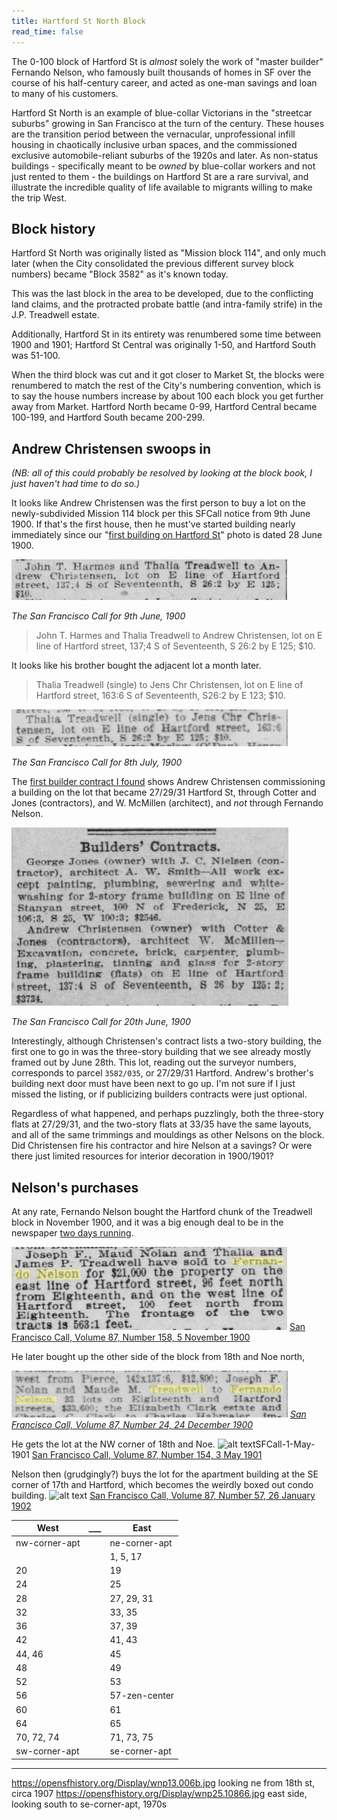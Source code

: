 ```yaml
---
title: Hartford St North Block
read_time: false
---
```



The 0-100 block of Hartford St is _almost_ solely the work of "master builder" Fernando Nelson, who famously built thousands of homes in SF over the course of his half-century career, and acted as one-man savings and loan to many of his customers.

Hartford St North is an example of blue-collar Victorians in the "streetcar suburbs" growing in San Francisco at the turn of the century. These houses are the transition period between the vernacular, unprofessional infill housing in chaotically inclusive urban spaces, and the commissioned exclusive automobile-reliant suburbs of the 1920s and later. As non-status buildings - specifically meant to be _owned_ by blue-collar workers and not just rented to them - the buildings on Hartford St are a rare survival, and illustrate the incredible quality of life available to migrants willing to make the trip West.

## Block history

Hartford St North was originally listed as "Mission block 114", and only much later (when the City consolidated the previous different survey block numbers) became "Block 3582" as it's known today.

This was the last block in the area to be developed, due to the conflicting land claims, and the protracted probate battle (and intra-family strife) in the J.P. Treadwell estate.

Additionally, Hartford St in its entirety was renumbered some time between 1900 and 1901; Hartford St Central was originally 1-50, and Hartford South was 51-100.

When the third block was cut and it got closer to Market St, the blocks were renumbered to match the rest of the City's numbering convention, which is to say the house numbers increase by about 100 each block you get further away from Market. Hartford North became 0-99, Hartford Central became 100-199, and Hartford South became 200-299.

## Andrew Christensen swoops in

_(NB: all of this could probably be resolved by looking at the block book, I just haven't had time to do so.)_

It looks like Andrew Christensen was the first person to buy a lot on the newly-subdivided Mission 114 block per this SFCall notice from 9th June 1900. If that's the first house, then he must've started building nearly immediately since our "[first building on Hartford St](https://history.hartfordstreet.online/images/DHWulzen-Hartford-June-28-1900-1030am.png)" photo is dated 28 June 1900.

![](/buildings/images/SFCall-9-June-1900-retxns.jpg)

_The San Francisco Call for 9th June, 1900_

> John T. Harmes and Thalia Treadwell to Andrew Christensen, lot on E line of Hartford street, 137;4 S of Seventeenth, S 26:2 by E 125; $10.

It looks like his brother bought the adjacent lot a month later.

> Thalia Treadwell (single) to Jens Chr Christensen, lot on E line of Hartford street, 163:6 S of Seventeenth, S26:2 by E 123; $10.

![](/buildings/images/SFCall-8-July-1900-retxns.jpg)

_The San Francisco Call for 8th July, 1900_

The [first builder contract I found](https://cdnc.ucr.edu/?a=d&d=SFC19000620&dliv=userclipping&cliparea=1.13%2C3719%2C6091%2C885%2C569&factor=2&e=-------en--20-SFC-1--txt-txIN-%22line+of+hartford%22-------) shows Andrew Christensen commissioning a building on the lot that became 27/29/31 Hartford St, through Cotter and Jones (contractors), and W. McMillen (architect), and _not_ through Fernando Nelson.

![](/buildings/images/SFCall-20-June-1900-builder-contracts.jpg)

_The San Francisco Call for 20th June, 1900_

Interestingly, although Christensen's contract lists a two-story building, the first one to go in was the three-story building that we see already mostly framed out by June 28th. This lot, reading out the surveyor numbers, corresponds to parcel `3582/035`, or 27/29/31 Hartford. Andrew's brother's building next door must have been next to go up. I'm not sure if I just missed the listing, or if publicizing builders contracts were just optional.

Regardless of what happened, and perhaps puzzlingly, both the three-story flats at 27/29/31, and the two-story flats at 33/35 have the same layouts, and all of the same trimmings and mouldings as other Nelsons on the block. Did Christensen fire his contractor and hire Nelson at a savings? Or were there just limited resources for interior decoration in 1900/1901?

## Nelson's purchases

 At any rate, Fernando Nelson bought the Hartford chunk of the Treadwell block in November 1900, and it was a big enough deal to be in the newspaper [two days running](https://cdnc.ucr.edu/?a=d&d=SFC19001106.2.108.6&srpos=6&e=01-01-1899-01-12-1900--en--20--1-byDA-txt-txIN-%22fernando+nelson%22-------).

![](/buildings/images/SFCall-5-Nov-1900-renews.png)
 [San Francisco Call, Volume 87, Number 158, 5 November 1900](https://cdnc.ucr.edu/?a=d&d=SFC19001105.2.104&srpos=5&e=01-01-1899-01-12-1900--en--20--1-byDA-txt-txIN-%22fernando+nelson%22-------)

 He later bought up the other side of the block from 18th and Noe north, 

![](/buildings/images/SFCall-24-Dec-1900-renews.png)
_[San Francisco Call, Volume 87, Number 24, 24 December 1900
](https://cdnc.ucr.edu/?a=d&d=SFC19001224.2.106&srpos=3&e=-------en--20--1-byDA-txt-txIN-%22fernando+nelson%22+treadwell-------)_

He gets the lot at the NW corner of 18th and Noe.
![alt text](/buildings/images/SFCall-3-May-1901.png)SFCall-1-May-1901
[San Francisco Call, Volume 87, Number 154, 3 May 1901](https://cdnc.ucr.edu/?a=d&d=SFC19010503.2.175&srpos=4&e=-------en--20--1-byDA-txt-txIN-%22fernando+nelson%22+treadwell-------)

Nelson then (grudgingly?) buys the lot for the apartment building at the SE corner of 17th and Hartford, which becomes the weirdly boxed out condo building.
![alt text](/buildings/images/SFCall-26-Jan-1902.png)
[San Francisco Call, Volume 87, Number 57, 26 January 1902](https://cdnc.ucr.edu/?a=d&d=SFC19020126.2.139&srpos=5&e=-------en--20--1-byDA-txt-txIN-%22fernando+nelson%22+treadwell-------)




| West          | ___ | East          |
| ------------- | --- | ------------- |
| nw-corner-apt |     | ne-corner-apt |
|               |     | 1, 5, 17      |
| 20            |     | 19            |
| 24            |     | 25            |
| 28            |     | 27, 29, 31    |
| 32            |     | 33, 35        |
| 36            |     | 37, 39        |
| 42            |     | 41, 43        |
| 44, 46        |     | 45            |
| 48            |     | 49            |
| 52            |     | 53            |
| 56            |     | 57-zen-center |
| 60            |     | 61            |
| 64            |     | 65            |
| 70, 72, 74    |     | 71, 73, 75    |
| sw-corner-apt |     | se-corner-apt |

---

<https://opensfhistory.org/Display/wnp13.006b.jpg> looking ne from 18th st, circa 1907
<https://opensfhistory.org/Display/wnp25.10866.jpg> east side, looking south to se-corner-apt, 1970s
